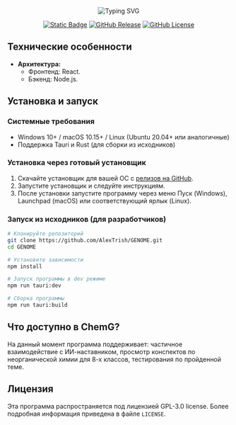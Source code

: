<p align="center">
<img src="https://readme-typing-svg.demolab.com?font=Roboto&weight=900&size=128&pause=1000&color=FFFFFF&center=true&vCenter=true&width=928&height=300&lines=GENOME;%F0%9F%A7%ACGENOME" alt="Typing SVG" />
</p>
<p align="center">
	<a href="https://tauri.app/"><img alt="Static Badge" src="https://img.shields.io/badge/engine-Tauri-blue?style=flat&link=https%3A%2F%2Fgodotengine.org%2F"></a>
	<a href="https://github.com/AlexTrish/GENOME/releases"><img alt="GitHub Release" src="https://img.shields.io/github/v/release/AlexTrish/GENOME?color=yellowgreen&link=https%3A%2F%2Fgithub.com%2FAlexTrish%2FChemG%2Freleases%2Ftag%2Fv0.0.3-alpha"></a>
	<a href="https://github.com/AlexTrish/GENOME?tab=AGPL-3.0-1-ov-file#AGPL-3.0-1-ov-file"><img alt="GitHub License" src="https://img.shields.io/github/license/AlexTrish/GENOME"></a>
</p>

## Технические особенности

- **Архитектура:**
  - Фронтенд: React.
  - Бэкенд: Node.js.

## Установка и запуск

### Системные требования

- Windows 10+ / macOS 10.15+ / Linux (Ubuntu 20.04+ или аналогичные)
- Поддержка Tauri и Rust (для сборки из исходников)

### Установка через готовый установщик

1. Скачайте установщик для вашей ОС с [релизов на GitHub](https://github.com/AlexTrish/GENOME/releases).
2. Запустите установщик и следуйте инструкциям.
3. После установки запустите программу через меню Пуск (Windows), Launchpad (macOS) или соответствующий ярлык (Linux).

### Запуск из исходников (для разработчиков)

```bash
# Клонируйте репозиторий
git clone https://github.com/AlexTrish/GENOME.git
cd GENOME

# Установите зависимости
npm install

# Запуск программы в dev режиме
npm run tauri:dev

# Сборка программы
npm run tauri:build
```

## Что доступно в ChemG?
На данный момент программа поддерживает: частичное взаимодействие с ИИ-наставником,
просмотр конспектов по неорганической химии для 8-х классов, тестирования по
пройденной теме.


## Лицензия

Эта программа распространяется под лицензией GPL-3.0 license. Более подробная информация приведена в файле `LICENSE`.
